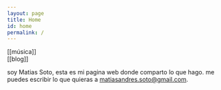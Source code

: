 ```yaml
---
layout: page
title: Home
id: home
permalink: /
---
```

<!-- <strong>recientes</strong>

<ul>
  {% assign recent_notes = site.notes | sort: "last_modified_at_timestamp" | reverse %}
  {% for note in recent_notes limit: 5 %}
    <li>
      {{ note.last_modified_at | date: "%Y-%m-%d" }} — <a class="internal-link" href="{{ note.url }}">{{ note.title }}</a>
    </li>
  {% endfor %}
</ul>
 -->
[[música]]  
[[blog]]  

soy Matias Soto, esta es mi pagina web donde comparto lo que hago.
me puedes escribir lo que quieras a matiasandres.soto@gmail.com.

<style>
  .wrapper {
    max-width: 46em;
  }
</style>
